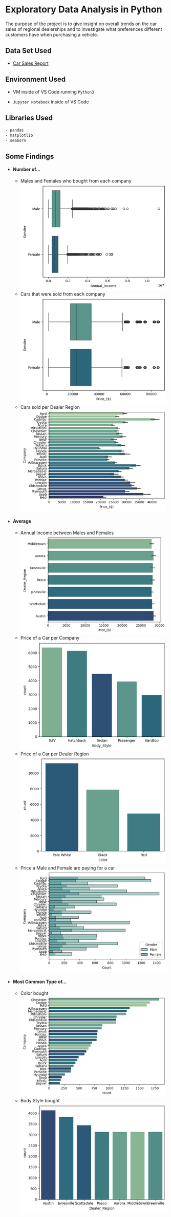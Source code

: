 
# Exploratory Data Analysis in Python

The purpose of the project is to give insight on overall trends on the car sales of regional dealerships and to investigate what preferences different customers have when purchasing a vehicle.


## Data Set Used

 - [Car Sales Report](https://www.kaggle.com/datasets/missionjee/car-sales-report/data)
## Environment Used

- VM inside of VS Code running ```Python3```

- ```Jupyter Notebook``` inside of VS Code



## Libraries Used
```
- pandas
- matplotlib
- seaborn
```
## Some Findings

- #### Number of...
  - Males and Females who bought from each company
  ![Annual_Income_MF](images/Annual_Income_MF.png)
  - Cars that were sold from each company
  ![Average_Price_MF_Pay](images/Average_Price_MF_Pay.png)
  - Cars sold per Dealer Region
  ![Average_Price_per_Company](images/Average_Price_per_Company.png)
- #### Average
  - Annual Income between Males and Females 
  ![Average_Price_per_DR](images/Average_Price_per_DR.png)
  - Price of a Car per Company
  ![Common_Body_Style](images/Common_Body_Style.png)
  - Price of a Car per Dealer Region
  ![Common_Type_Color](images/Common_Type_Color.png)
  - Price a Male and Female are paying for a car 
  ![MF_Bought_From_Each_Company](images/MF_Bought_From_Each_Company.png)
- #### Most Common Type of...
  - Color bought
  ![Number_of_Cars_Sold_by_Each_Company.png](images/Number_of_Cars_Sold_by_Each_Company.png)
  - Body Style bought
  ![Number_of_Cars_Sold_per_DR](images/Number_of_Cars_Sold_per_DR.png)
